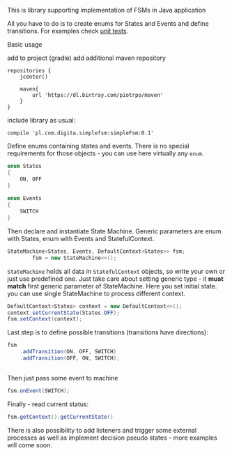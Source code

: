 This is library supporting implementation of FSMs in Java application

All you have to do is to create enums for States and Events and define transitions.
For examples check [unit tests](https://github.com/piotrpo/SimpleFsm/tree/master/library/src/test/java/pl/com/digita/simplefsm).

Basic usage

add to project (gradle) add additional maven repository
```
repositories {
    jcenter()

    maven{
        url 'https://dl.bintray.com/piotrpo/maven'
    }
}
```

include library as usual:
```
compile 'pl.com.digita.simplefsm:simpleFsm:0.1'
```

Define enums containing states and events. There is no special requirements for those objects - you can use here 
virtually any `enum`.

```java
enum States
{
    ON, OFF
}
    
enum Events
{
    SWITCH
}
```

Then declare and instantiate State Machine. Generic parameters are enum with States, enum with Events and StatefulContext.
 
```java
StateMachine<States, Events, DefaultContext<States>> fsm;
        fsm = new StateMachine<>();
```

`StateMachine` holds all data in `StatefulContext` objects, so write your own or just use predefined one. Just take care
about setting generic type - it **must match** first generic parameter of StateMachine. Here you set initial state.
you can use single StateMachine to process different context.

```java
DefaultContext<States> context = new DefaultContext<>();
context.setCurrentState(States.OFF);
fsm.setContext(context);
```

Last step is to define possible transitions (transitions have directions):
```java
fsm
    .addTransition(ON, OFF, SWITCH)
    .addTransition(OFF, ON, SWITCH);
    
```

Then just pass some event to machine
```java
fsm.onEvent(SWITCH);
```

Finally - read current status:

```java
fsm.getContext().getCurrentState()
```

There is also possibility to add listeners and trigger some external processes as well as implement decision
pseudo states - more examples will come soon.